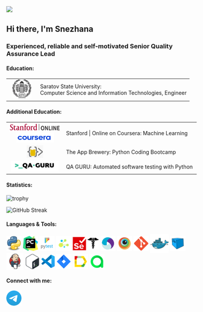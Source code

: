<!--
Many thanks to daniilshat for these articles which helped me to create this README =^__^=
https://habr.com/ru/post/649363/
https://habr.com/ru/post/652867/
https://arturssmirnovs.github.io/github-profile-readme-generator/
-->
<img src="https://capsule-render.vercel.app/api?type=waving&color=gradient&animation=fadeIn&height=200&section=header&text=Welcome&fontSize=45&fontAlign=50&fontAlignY=35" />
<h2>Hi there, I'm Snezhana</h3>
<h3>Experienced, reliable and self-motivated Senior Quality Assurance Lead</h4>

#### Education:
<table width="100%" border='0'>
   <tr> 
    <td width="17%" valign="middle" align="middle"><img src="./icons/sgu.jpeg" alt="git" width="50" height="50"/></td><td valign="middle">Saratov State University:</br> Computer Science and Information Technologies, Engineer</td></tr>
   </tr>
  </table>
  
#### Additional Education:
<table width="100%" border='0'>
   </tr>
    <td width="14%" valign="middle" align="middle"><img src="./icons/stanford.png" alt="git" width="150" height="23"/></br>
   <img src="./icons/coursera_new.png" alt="git" width="100" height="25"/></td><td valign="middle">Stanford | Online on Coursera: Machine Learning</td></tr>
   </tr>
   <tr> 
    <td width="30%" valign="middle" align="middle"><img src="./icons/appbrewery_new.png" alt="git" width="43" height="33"/></td><td valign="middle">The App Brewery: Python Coding Bootcamp</td></tr>
   </tr>
    <tr> 
    <td width="14%" valign="middle" align="middle"><img src="./icons/qaguru.png" alt="git" width="125" height="28"/></td><td valign="middle">QA GURU: Automated software testing with Python </td></tr>
   </tr>
  </table>

#### Statistics:
<a align="center">![trophy](https://github-profile-trophy.vercel.app/?username=snezhanata)</a>

<!--
![GitHub stats](https://github-readme-stats.vercel.app/api?username=snezhanata)
-->

![GitHub Streak](https://github-readme-streak-stats.herokuapp.com/?user=snezhanata)

#### Languages & Tools:
<p align="left">
<a href="https://www.python.org" target="blank"><img align="center" src="icons/python.png" alt="python" height=40" width="40" /></a>
<a href="https://www.jetbrains.com/ru-ru/pycharm/" target="blank"><img align="center" src="icons/pycharm.png" alt="pycharm" height=40" width="40" /></a>
<a href="https://docs.pytest.org/" target="blank"><img align="center" src="icons/pytest.png" alt="pytest" height=40" width="40" /></a>
<a href="https://github.com/yashaka/selene" target="blank"><img align="center" src="icons/selene.png" alt="selene" height=40" width="40" /></a>
<a href="https://www.selenium.dev/documentation/webdriver/" target="blank"><img align="center" src="icons/selenium_wd.png" alt="selenium_wd" height=35" width="35" /></a>
<a href="https://pypi.org/project/requests/" target="blank"><img align="center" src="icons/requests.png" alt="requests" height=30" width="30" /></a>
<a href="https://appium.io/" target="blank"><img align="center" src="icons/appium.svg" alt="appium" height=40" width="40" /></a>
<a href="https://browserstack.com/" target="blank"><img align="center" src="icons/browserstack.svg" alt="browserstack" height=40" width="40" /></a>
<a href="https://git-scm.com/" target="blank"><img align="center" src="icons/git.svg" alt="git" height=40" width="40" /></a>
<a href="https://www.docker.com/" target="blank"><img align="center" src="icons/docker.svg" alt="docker" height=50" width="50" /></a>
<a href="https://aerokube.com/selenoid/latest/" target="blank"><img align="center" src="icons/selenoid.svg" alt="selenoid" height=40" width="40" /></a>
<a href="https://www.jenkins.io/" target="blank"><img align="center" src="icons/jenkins.svg" alt="jenkins" height=45" width="45" /></a>
<a href="http://www.gnu.org/software/bash/" target="blank"><img align="center" src="icons/Bash.svg" alt="bash" height=40" width="40" /></a>
<a href="https://code.visualstudio.com/" target="blank"><img align="center" src="icons/VS-code.svg" alt="vscode" height=35" width="35" /></a>
<a href="https://www.atlassian.com/ru/software/jira/" target="blank"><img align="center" src="icons/Jira.png" alt="jira" height=40" width="40" /></a>
<a href="https://qameta.io/allure-report/" target="blank"><img align="center" src="icons/allure.svg" alt="allure" height=40" width="40" /></a>
<a href="https://qameta.io/" target="blank"><img align="center" src="icons/allure testops.svg" alt="allure_testops" height=40" width="40" /></a>

</p>

#### Connect with me:
<p align="left">
<a href="https://t.me/snezhanata" target="blank"><img align="center" src="./icons/telegram.svg" alt="snezhanata" height=40" width="40" /></a>
</p>

<!--
#### Languages with labels
<code><img src="icons/python.png" width="35"/></br><a>Python</a></code>
<code><img src="icons/pycharm.png" width="40"/></br><a>PyCharm</a></code>
<code><img src="icons/pytest.png" width="35"/></br><a>Pytest</a></code>
<code><img src="icons/selene.png" width="40"/></br><a>Selene</a></code>
<code><img src="icons/Selenium.png" width="40"/></br><a>Selenium</a></code>
<code><img src="icons/requests.png" width="35"/></br><a>Requests</a></code>
<code><img src="icons/appium.svg" width="40"/></br><a>Appium</a></code>
<code><img src="icons/git.svg" width="40"/></br><a>Git</a></code>
<code><img src="icons/allure.svg" width="40"/></br><a>Allure</a></code>
<code><img src="icons/jenkins.svg" width="40"/></br><a>Jenkins</a></code>
<code><img src="icons/Bash.svg" width="40"/></br><a>Bash</a></code>
<code><img src="icons/VS-code.svg" width="40"/></br><a>Visual Studio Code</a></code>
<code><img src="icons/Jira.png" width="40"/></br><a>Jira</a></code>
<code><img src="icons/allure testops.svg" width="40"/></br><a>Allure TestOps</a></code>

#### Rebus =)
<a href='https://archiveprogram.github.com/'><img src='https://raw.githubusercontent.com/acervenky/animated-github-badges/master/assets/acbadge.gif' width='40' height='40'></a>
</a>  <a href="https://docs.github.com/en/github/supporting-the-open-source-community-with-github-sponsors"><img src="https://raw.githubusercontent.com/acervenky/animated-github-badges/master/assets/sponsorbadge.gif" width="35" height="35"></a> 
<a href="https://docs.github.com/en/developers"><img src="https://raw.githubusercontent.com/acervenky/animated-github-badges/master/assets/devbadge.gif" width="40" height="40"></a> 
-->
